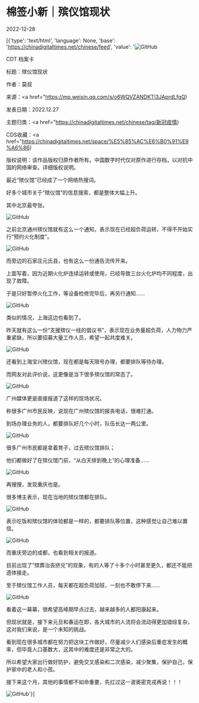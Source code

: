# 棉签小新｜殡仪馆现状

2022-12-28

[{'type': 'text/html', 'language': None, 'base': 'https://chinadigitaltimes.net/chinese/feed', 'value': '![GitHub](https://chinadigitaltimes.net/chinese/files/2022/12/image-1672254588484-768x460.png)

CDT 档案卡

标题：殡仪馆现状

作者：莫叔

来源：<a href="https://mp.weixin.qq.com/s/o6WQVZANDKTI3JAprdLfgQ)

发表日期：2022.12.27

主题归类：<a href="https://chinadigitaltimes.net/chinese/tag/新冠疫情)

CDS收藏：<a href="https://chinadigitaltimes.net/space/%E5%85%AC%E6%B0%91%E9%A6%86)

版权说明：该作品版权归原作者所有。中国数字时代仅对原作进行存档，以对抗中国的网络审查。详细版权说明。





最近“殡仪馆”已经成了一个网络热搜词。

好多个城市关于“殡仪馆”的信息搜索，都是整体大幅上升。

其中北京最夸张。

![GitHub](https://chinadigitaltimes.net/chinese/files/2022/12/post-691364-63ac94956a321.)

之前北京通州殡仪馆就有这么一个通知，表示现在已经超负荷运转，不得不开始实行“预约火化制度”。

![GitHub](https://chinadigitaltimes.net/chinese/files/2022/12/post-691364-63ac9495748b4.)

而旁边的石家庄元氏县，也有这么一份通告流传开来。

上面写着，因为近期火化炉连续运转或使用，已经导致三台火化炉均不同程度，出现了故障。

于是只好暂停火化工作，等设备检修完毕后，再另行通知……

![GitHub](https://chinadigitaltimes.net/chinese/files/2022/12/post-691364-63ac94957d5ad.)

类似的情况，上海这边也看到了。

昨天就有这么一份“支援殡仪一线的倡议书”，表示现在业务量超负荷，人力物力严重紧缺，所以要招募大量工作人员，希望一起共度难关。

![GitHub](https://chinadigitaltimes.net/chinese/files/2022/12/post-691364-63ac9495866ef.)

还看到上海宝兴殡仪馆，现在都是每天限号办理，都要排队等待办理。

而网友对此评价说，这更像是当下很多殡仪馆的常态了。

![GitHub](https://chinadigitaltimes.net/chinese/files/2022/12/post-691364-63ac94958f909.)

广州媒体更是直接报道了这样的现场状况。

称很多广州市民反映，说现在广州殡仪馆的报丧电话，很难打通。

到场办理业务的人，都要排队好几个小时，队伍长达一两公里。

![GitHub](https://chinadigitaltimes.net/chinese/files/2022/12/post-691364-63ac94959a060.)

很多广州市民都是拿着凳子，过去殡仪馆排队；

他们都做好了在殡仪馆门前，“从白天排到晚上”的心理准备……

![GitHub](https://chinadigitaltimes.net/chinese/files/2022/12/post-691364-63ac9495a57ad.)

再搜搜，发现重庆也是。

很多博主表示，现在当地的殡仪馆都在排队。

![GitHub](https://chinadigitaltimes.net/chinese/files/2022/12/post-691364-63ac9495ac841.)

表示吃饭和殡仪馆的体验都是一样的，都要排队等位置，这种感觉让自己难以置信。

![GitHub](https://chinadigitaltimes.net/chinese/files/2022/12/post-691364-63ac9495b3125.)

而重庆旁边的成都，也看到相关的报道。

目前出现了“殡葬治丧挤兑”的现象，有的人等了十多个小时甚至更久，都还不能把遗体接走。

至于殡仪馆工作人员，每天都在超负荷加班，一刻也不敢停下来……

![GitHub](https://chinadigitaltimes.net/chinese/files/2022/12/post-691364-63ac9495c3109.)

看着这一幕幕，很希望高峰期早点过去，越来越多的人都阳康起来。

但现状就是，接下来元旦和春运在即，各大城市的人流将会流动得更加错综复杂，这对我们来说，是一个未知的挑战。

看到现在很多城市都在努力把这块工作做好，尽量减少人们感染后重症发生的概率，但毕竟人口基数大，这其中的难度还是非常之大的。

所以希望大家出行做好防护，避免交叉感染和二次感染，减少聚集，保护自己，保护家中的老人和小孩。

接下来这个月，其他的事情都不如命重要，先扛过这一波奥密克戎再说！！！

![GitHub](https://chinadigitaltimes.net/chinese/files/2022/12/post-691364-63ac9495ca6a1.)'}]